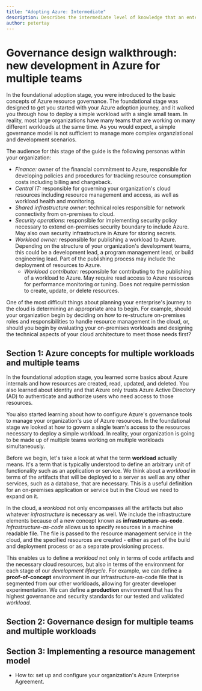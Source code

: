 ```yaml
---
title: "Adopting Azure: Intermediate" 
description: Describes the intermediate level of knowledge that an enterprise requires to adopt Azure
author: petertay
---
```


# Governance design walkthrough: new development in Azure for multiple teams

In the foundational adoption stage, you were introduced to the basic concepts of Azure resource governance. The foundational stage was designed to get you started with your Azure adoption journey, and it walked you through how to deploy a simple workload with a single small team. In reality, most large organizations have many teams that are working on many different workloads at the same time. As you would expect, a simple governance model is not sufficient to manage more complex organziational and development scenarios.

The audience for this stage of the guide is the following personas within your organization:
- *Finance:* owner of the financial commitment to Azure, responsible for developing policies and procedures for tracking resource consumption costs including billing and chargeback.
- *Central IT:* responsible for governing your organization's cloud resources including resource management and access, as well as workload health and monitoring.
- *Shared infrastructure owner*: technical roles responsible for network connectivity from on-premises to cloud.
- *Security operations*: responsible for implementing security policy necessary to extend on-premises security boundary to include Azure. May also own security infrastructure in Azure for storing secrets.
- *Workload owner:* responsible for publishing a workload to Azure. Depending on the structure of your organization's development teams, this could be a development lead, a program management lead, or build engineering lead. Part of the publishing process may include the deployment of resources to Azure.
    - *Workload contributor:* responsible for contributing to the publishing of a workload to Azure. May require read access to Azure resources for performance monitoring or tuning. Does not require permission to create, update, or delete resources.

One of the most difficult things about planning your enterprise's journey to the cloud is determining an appropriate area to begin. For example, should your organization begin by deciding on how to re-structure on-premises roles and responsibilities to handle resource management in the cloud, or, should you begin by evaluating your on-premises workloads and designing the technical aspects of your cloud architecture to meet those needs first?

## Section 1: Azure concepts for multiple workloads and multiple teams

In the foundational adoption stage, you learned some basics about Azure internals and how resources are created, read, updated, and deleted. You also learned about identity and that Azure only trusts Azure Active Directory (AD) to authenticate and authorize users who need access to those resources.

You also started learning about how to configure Azure's governance tools to manage your organization's use of Azure resources. In the foundational stage we looked at how to govern a single team's access to the resources necessary to deploy a simple workload. In reality, your organization is going to be made up of multiple teams working on multiple workloads simultaneously. 

Before we begin, let's take a look at what the term **workload** actually means. It's a term that is typically understood to define an arbitrary unit of functionality such as an application or service. We think about a *workload* in terms of the artifacts that will be deployed to a server as well as any other services, such as a database, that are necessary. This is a useful definition for an on-premises application or service but in the Cloud we need to expand on it. 

In the cloud, a *workload* not only encompasses all the artifacts but also whatever *infrastructure* is necessary as well. We include the infrastructure elements because of a new concept known as **infrastructure-as-code**. *Infrastructure-as-code* allows us to specify resources in a machine readable file. The file is passed to the resource management service in the cloud, and the specified resources are created - either as part of the build and deployment process or as a separate provisioning process. 

This enables us to define a *workload* not only in terms of code artifacts and the necessary cloud resources, but also in terms of the environment for each stage of our *development lifecycle*. For example, we can define a **proof-of-concept** environment in our infrastructure-as-code file that is segmented from our other workloads, allowing for greater developer experimentation. We can define a **production** environment that has the highest governance and security standards for our tested and validated *workload*. 

## Section 2: Governance design for multiple teams and multiple workloads

## Section 3: Implementing a resource management model

* How to: set up and configure your organization's Azure Enterprise Agreement. 